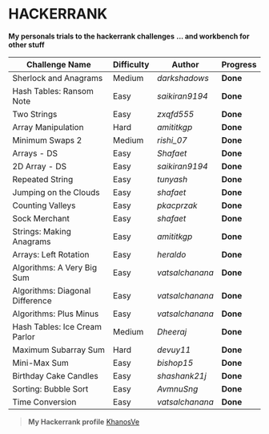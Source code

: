# HACKERRANK
**My personals trials to the hackerrank challenges**
**... and workbench for other stuff**
 
Challenge Name | Difficulty | Author | Progress
--- | --- | --- | ---
Sherlock and Anagrams | Medium | *darkshadows* | **Done**
Hash Tables: Ransom Note | Easy | *saikiran9194* | **Done**
Two Strings | Easy | *zxqfd555* | **Done**
Array Manipulation | Hard | *amititkgp* | **Done**
Minimum Swaps 2 | Medium | *rishi_07* | **Done**
Arrays - DS | Easy | *Shafaet* | **Done**
2D Array - DS | Easy | *saikiran9194* | **Done**
Repeated String | Easy | *tunyash* | **Done**
Jumping on the Clouds | Easy | *shafaet* | **Done**
Counting Valleys | Easy | *pkacprzak* | **Done**
Sock Merchant | Easy | *shafaet* | **Done**
Strings: Making Anagrams | Easy | *amititkgp* | **Done**
Arrays: Left Rotation | Easy | *heraldo* | **Done**
Algorithms: A Very Big Sum | Easy | *vatsalchanana* | **Done**
Algorithms: Diagonal Difference | Easy | *vatsalchanana* | **Done**
Algorithms: Plus Minus | Easy | *vatsalchanana* | **Done**
Hash Tables: Ice Cream Parlor | Medium | *Dheeraj* | **Done**
Maximum Subarray Sum | Hard | *devuy11* | **Done** 
Mini-Max Sum | Easy | *bishop15* | **Done** 
Birthday Cake Candles | Easy | *shashank21j* | **Done** 
Sorting: Bubble Sort | Easy | *AvmnuSng* | **Done** 
Time Conversion | Easy | *vatsalchanana* | **Done** 

> **My Hackerrank profile** [KhanosVe](https://www.hackerrank.com/KhanosVe)